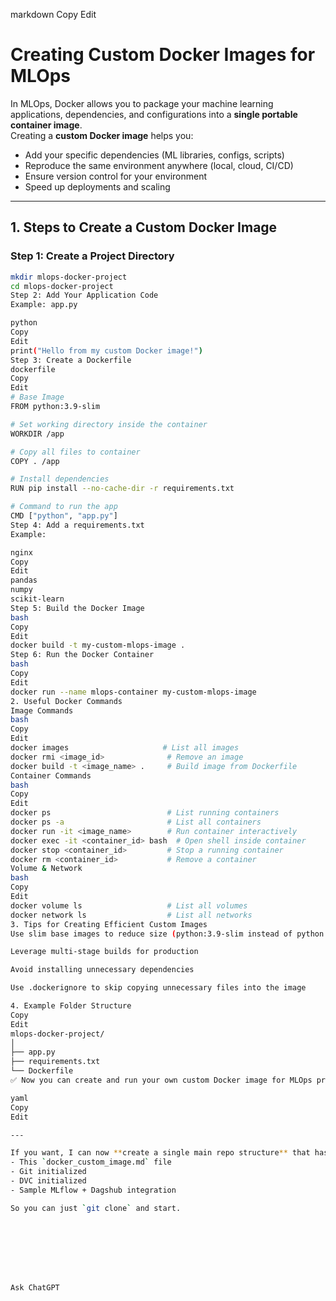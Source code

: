 
markdown
Copy
Edit
# Creating Custom Docker Images for MLOps

In MLOps, Docker allows you to package your machine learning applications, dependencies, and configurations into a **single portable container image**.  
Creating a **custom Docker image** helps you:

- Add your specific dependencies (ML libraries, configs, scripts)
- Reproduce the same environment anywhere (local, cloud, CI/CD)
- Ensure version control for your environment
- Speed up deployments and scaling

---

## 1. Steps to Create a Custom Docker Image

### **Step 1: Create a Project Directory**
```bash
mkdir mlops-docker-project
cd mlops-docker-project
Step 2: Add Your Application Code
Example: app.py

python
Copy
Edit
print("Hello from my custom Docker image!")
Step 3: Create a Dockerfile
dockerfile
Copy
Edit
# Base Image
FROM python:3.9-slim

# Set working directory inside the container
WORKDIR /app

# Copy all files to container
COPY . /app

# Install dependencies
RUN pip install --no-cache-dir -r requirements.txt

# Command to run the app
CMD ["python", "app.py"]
Step 4: Add a requirements.txt
Example:

nginx
Copy
Edit
pandas
numpy
scikit-learn
Step 5: Build the Docker Image
bash
Copy
Edit
docker build -t my-custom-mlops-image .
Step 6: Run the Docker Container
bash
Copy
Edit
docker run --name mlops-container my-custom-mlops-image
2. Useful Docker Commands
Image Commands
bash
Copy
Edit
docker images                     # List all images
docker rmi <image_id>              # Remove an image
docker build -t <image_name> .     # Build image from Dockerfile
Container Commands
bash
Copy
Edit
docker ps                          # List running containers
docker ps -a                       # List all containers
docker run -it <image_name>        # Run container interactively
docker exec -it <container_id> bash  # Open shell inside container
docker stop <container_id>         # Stop a running container
docker rm <container_id>           # Remove a container
Volume & Network
bash
Copy
Edit
docker volume ls                   # List all volumes
docker network ls                  # List all networks
3. Tips for Creating Efficient Custom Images
Use slim base images to reduce size (python:3.9-slim instead of python:3.9)

Leverage multi-stage builds for production

Avoid installing unnecessary dependencies

Use .dockerignore to skip copying unnecessary files into the image

4. Example Folder Structure
Copy
Edit
mlops-docker-project/
│
├── app.py
├── requirements.txt
└── Dockerfile
✅ Now you can create and run your own custom Docker image for MLOps projects!

yaml
Copy
Edit

---

If you want, I can now **create a single main repo structure** that has:  
- This `docker_custom_image.md` file  
- Git initialized  
- DVC initialized  
- Sample MLflow + Dagshub integration  

So you can just `git clone` and start.








Ask ChatGPT
